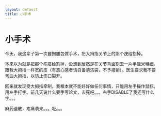 ```yaml
---
layout: default
title: 小手术
---
```

# 小手术
今天，我这辈子第一次自掏腰包做手术，把大拇指关节上的那个疣给割掉。

本来以为就是把那个疙瘩给割掉，没想到居然是在关节背面割去一片半厘米粗细，跟我大拇指一样宽的皮（有恶心感者请自备清洁袋，不予报销）。医生要求我不要弯曲大拇指，以防止伤口裂开。

回来就发现受大拇指牵制，我根本就不能好好做任何事情，只能用左手操作鼠标，用左手打字。前几天说什么要手写论文，去死吧。。。右手DISABLE了我还写什么字。。。

麻药退散，疼痛袭来。。。呃。。。
